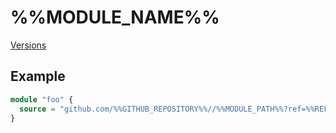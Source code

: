 # %%MODULE_NAME%%

[Versions](https://github.com/%%GITHUB_REPOSITORY%%/releases?q=%%MODULE_PATH%%)

## Example

```tf
module "foo" {
  source = "github.com/%%GITHUB_REPOSITORY%%//%%MODULE_PATH%%?ref=%%REF%%"
}
```
